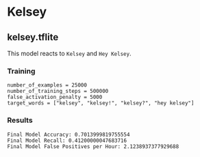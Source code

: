 # Kelsey

## kelsey.tflite

This model reacts to `Kelsey` and `Hey Kelsey`.

### Training

```
number_of_examples = 25000
number_of_training_steps = 500000
false_activation_penalty = 5000
target_words = ["kelsey", "kelsey!", "kelsey?", "hey kelsey"]
```

### Results

```
Final Model Accuracy: 0.7013999819755554
Final Model Recall: 0.41200000047683716
Final Model False Positives per Hour: 2.1238937377929688
```
